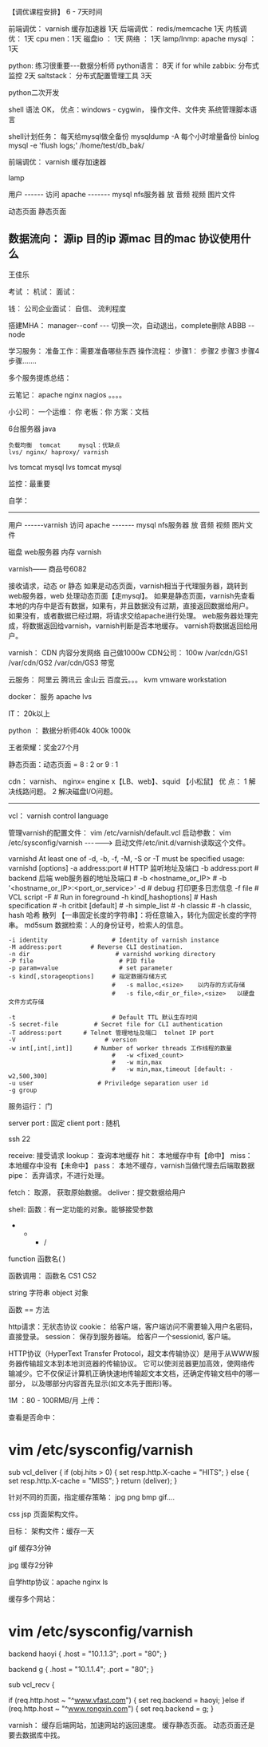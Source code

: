 
  【调优课程安排】 6 - 7天时间

前端调优： varnish  缓存加速器  1天
后端调优： redis/memcache      1天
内核调优： 1天
cpu men：1天
磁盘io ： 1天
网络 ： 1天
lamp/lnmp: apache 
mysql ： 1天

python: 练习很重要---数据分析师
python语言： 8天   if   for  while
zabbix: 分布式监控 2天 
saltstack： 分布式配置管理工具 3天

python二次开发

shell 语法 OK， 优点：windows - cygwin， 操作文件、文件夹
	系统管理脚本语言

shell计划任务：
每天给mysql做全备份 mysqldump -A
每个小时增量备份  binlog   mysql -e 'flush logs;'
/home/test/db_bak/


前端调优： varnish  缓存加速器

lamp


用户  ------  访问 apache  -------  mysql
				     nfs服务器 放 音频 视频 图片文件

动态页面
静态页面

数据流向：
  源ip 目的ip
  源mac 目的mac
  协议使用什么
------------------------------------------------------
王佳乐


考试 ：
   机试：
   面试：

钱：
  公司企业面试： 自信、 流利程度

搭建MHA：
manager--conf  --- 切换一次，自动退出，complete删除
ABBB -- node

学习服务：
准备工作：需要准备哪些东西
操作流程：
步骤1：
步骤2
步骤3
步骤4
 步骤.......

多个服务提炼总结：

云笔记：
apache
nginx
nagios
。。。。

小公司： 一个运维： 你
老板：你
方案：文档

6台服务器 java

	负载均衡  tomcat	 mysql：优缺点
	lvs/ nginx/ haproxy/ varnish

  lvs	tomcat	mysql
  lvs   	tomcat	mysql

监控：最重要

自学：

--------------------------------------------------------


用户  ------varnish  访问 apache  -------  mysql
				nfs服务器 放 音频 视频 图片文件


磁盘 web服务器
内存 varnish


varnish—— 商品号6082

  接收请求，动态 or 静态
  如果是动态页面，varnish相当于代理服务器，跳转到web服务器，web 处理动态页面【走mysql】。
  如果是静态页面，varnish先查看本地的内存中是否有数据，如果有，并且数据没有过期，直接返回数据给用户。
				                      如果没有，或者数据已经过期，将请求交给apache进行处理。
 		  web服务器处理完成，将数据返回给varnish，varnish判断是否本地缓存。
  		  varnish将数据返回给用户。


varnish： CDN  内容分发网络  自己做1000w
   CDN公司： 100w
  /var/cdn/GS1
  /var/cdn/GS2
  /var/cdn/GS3
带宽

云服务： 阿里云 腾讯云 金山云 百度云。。。
 kvm
 vmware workstation

 docker： 服务 apache  lvs

IT：
20k以上

python ： 数据分析师40k   400k 1000k

王者荣耀：奖金27个月

静态页面：动态页面 = 8 : 2 or 9 : 1
   

 cdn：  varnish、 nginx= engine x【LB、web】、squid 【小松鼠】
 优 点：
  1 解决线路问题。
  2 解决磁盘I/O问题。

-------------------------------------------------------------------------------------

vcl： varnish control language 

管理varnish的配置文件：
vim /etc/varnish/default.vcl 
启动参数：
vim /etc/sysconfig/varnish   ------> 启动文件/etc/init.d/varnish读取这个文件。


varnishd
At least one of -d, -b, -f, -M, -S or -T must be specified
usage: varnishd [options]
    -a address:port         # HTTP 监听地址及端口
    -b address:port         # backend  后端 web服务器的地址及端口
                                    #    -b <hostname_or_IP>
                                    #    -b '<hostname_or_IP>:<port_or_service>'
    -d                             # debug 打印更多日志信息
    -f file                        # VCL script
    -F                             # Run in foreground
    -h kind[,hashoptions]    # Hash specification
                                        #   -h critbit [default]
                                        #   -h simple_list
                                        #   -h classic
                                        #   -h classic,<buckets>
hash 哈希 散列 【一串固定长度的字符串】：将任意输入，转化为固定长度的字符串。
md5sum
数据检索：人的身份证号，检索人的信息。

    -i identity                  # Identity of varnish instance
    -M address:port        # Reverse CLI destination.
    -n dir                        # varnishd working directory
    -P file                        # PID file
    -p param=value                 # set parameter
    -s kind[,storageoptions]     # 指定数据存储方式
                                 #   -s malloc,<size>    以内存的方式存储
                                 #   -s file,<dir_or_file>,<size>   以硬盘文件方式存储

    -t                           # Default TTL 默认生存时间
    -S secret-file          # Secret file for CLI authentication
    -T address:port      # Telnet 管理地址及端口  telnet IP port
    -V                         # version
    -w int[,int[,int]]      # Number of worker threads 工作线程的数量
                                 #   -w <fixed_count>
                                 #   -w min,max
                                 #   -w min,max,timeout [default: -w2,500,300]
    -u user                  # Priviledge separation user id
    -g group


服务运行： 门

server port : 固定
client port : 随机

ssh 22


receive: 接受请求
lookup： 查询本地缓存 
  hit：   本地缓存中有【命中】
miss：  本地缓存中没有【未命中】
pass：  本地不缓存，varnish当做代理去后端取数据
pipe：  丢弃请求，不进行处理。

fetch：  取源， 获取原始数据。
deliver：提交数据给用户


shell:
函数：有一定功能的对象。能够接受参数

+  -  *  /

function 函数名( )

函数调用：
函数名 CS1 CS2 



string 字符串
object 对象

函数 == 方法


http请求：无状态协议
cookie：  给客户端，客户端访问不需要输入用户名密码，直接登录。
session： 保存到服务器端。 给客户一个sessionid, 客户端。

HTTP协议（HyperText Transfer Protocol，超文本传输协议）是用于从WWW服务器传输超文本到本地浏览器的传输协议。
它可以使浏览器更加高效，使网络传输减少。它不仅保证计算机正确快速地传输超文本文档，还确定传输文档中的哪一部分，
以及哪部分内容首先显示(如文本先于图形)等。

1M ：80 - 100RMB/月
上传：



查看是否命中：
 # vim /etc/sysconfig/varnish
 sub vcl_deliver {
     if (obj.hits > 0) {
      set resp.http.X-cache = "HITS";
 } else {
      set resp.http.X-cache = "MISS";
 }
      return (deliver);
 }



 针对不同的页面，指定缓存策略：
  jpg png bmp gif....

 css jsp 页面架构文件。

 目标：
 架构文件：缓存一天

 gif 缓存3分钟

 jpg 缓存2分钟


自学http协议：apache nginx
ls


缓存多个网站：
 # vim /etc/sysconfig/varnish

backend haoyi {
  .host = "10.1.1.3";
  .port = "80";
 }

backend g {
  .host = "10.1.1.4";
  .port = "80";
 }


 sub vcl_recv {

if (req.http.host ~ "^www.vfast.com") {
    set req.backend = haoyi;
}else if (req.http.host ~ "^www.rongxin.com") {
    set req.backend = g;
}



varnish： 缓存后端网站，加速网站的返回速度。
缓存静态页面。
动态页面还是要去数据库中找。


